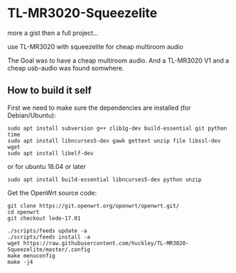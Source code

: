 # TL-MR3020-Squeezelite

more a gist then a full project...

use TL-MR3020 with squeezelite for cheap multiroom audio

The Goal was to have a cheap multiroom audio. And a TL-MR3020 V1 and a cheap usb-audio was found somwhere.

## How to build it self
First we need to make sure the dependencies are installed (for Debian/Ubuntu):

```
sudo apt install subversion g++ zlib1g-dev build-essential git python time
sudo apt install libncurses5-dev gawk gettext unzip file libssl-dev wget
sudo apt install libelf-dev
```
or for ubuntu 18.04 or later
```
sudo apt install build-essential libncurses5-dev python unzip   
```
Get the OpenWrt source code:
```
git clone https://git.openwrt.org/openwrt/openwrt.git/
cd openwrt
git checkout lede-17.01

./scripts/feeds update -a
./scripts/feeds install -a
wget https://raw.githubusercontent.com/huckley/TL-MR3020-Squeezelite/master/.config
make menuconfig
make -j4
```
